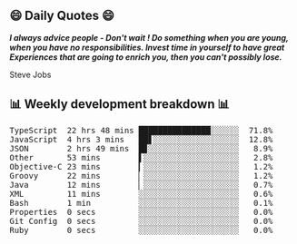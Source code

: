 ## 😄 Daily Quotes 😄

_**I always advice people - Don't wait ! Do something when you are young, when you have no responsibilities. Invest time in yourself to have great Experiences that are going to enrich you, then you can't possibly lose.**_

Steve Jobs



## 📊 Weekly development breakdown 📊

<pre>TypeScript  22 hrs 48 mins ███████████████░░░░░░  71.8%
JavaScript  4 hrs 3 mins   ██▋░░░░░░░░░░░░░░░░░░  12.8%
JSON        2 hrs 49 mins  █▊░░░░░░░░░░░░░░░░░░░   8.9%
Other       53 mins        ▌░░░░░░░░░░░░░░░░░░░░   2.8%
Objective-C 23 mins        ▎░░░░░░░░░░░░░░░░░░░░   1.2%
Groovy      22 mins        ▏░░░░░░░░░░░░░░░░░░░░   1.2%
Java        12 mins        ▏░░░░░░░░░░░░░░░░░░░░   0.7%
XML         11 mins        ░░░░░░░░░░░░░░░░░░░░░   0.6%
Bash        1 min          ░░░░░░░░░░░░░░░░░░░░░   0.1%
Properties  0 secs         ░░░░░░░░░░░░░░░░░░░░░   0.0%
Git Config  0 secs         ░░░░░░░░░░░░░░░░░░░░░   0.0%
Ruby        0 secs         ░░░░░░░░░░░░░░░░░░░░░   0.0%</pre>